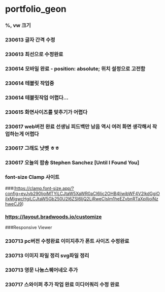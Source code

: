 # portfolio_geon
### %, vw 크기
### 230613 글자 간격 수정 
### 230613 최선으로 수정완료
### 230614 모바일 완료 - position: absolute; 위치 설정으로 고전함
### 230614 테블릿  작업중
### 230614 테블릿작업 어렵다...
### 230615 화면사이즈를 맞추기가 어렵다
### 230617 web버전 완료 선생님 피드백만 남음 역시 여러 화면 생각해서 작업하는게 어렵다
### 230617 그래도 낫벳 ㅎㅎ
### 230617 오늘의 팝송 Stephen Sanchez [Until I Found You]

### font-size Clamp 사이트
###(https://clamp.font-size.app/?config=eyJyb290IjoiMTYiLCJtaW5XaWR0aCI6Ijc2OHB4IiwibWF4V2lkdGgiOiIxMjgwcHgiLCJtaW5Gb250U2l6ZSI6IjQ2LjRweCIsIm1heEZvbnRTaXplIjoiNzhweCJ9)
### https://layout.bradwoods.io/customize
###Responsive Viewer
### 230713 pc버전 수정완료 이미지추가 폰트 사이즈 수정완료
### 230713 이미지 파일 정리 svg파일 정리
### 230713 영문 나눔스퀘어네오 추가
### 230717 스와이퍼 추가 작업 완료 미디어쿼리 수정 완료